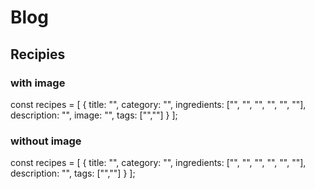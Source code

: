 # Blog

## Recipies
### with image
const recipes = [
  {
    title: "",
    category: "",
    ingredients: ["", "", "", "", "", ""],
    description: "",
    image: "",
    tags: ["",""]
  }
];
### without image
const recipes = [
  {
    title: "",
    category: "",
    ingredients: ["", "", "", "", "", ""],
    description: "",
    tags: ["",""]
  }
];